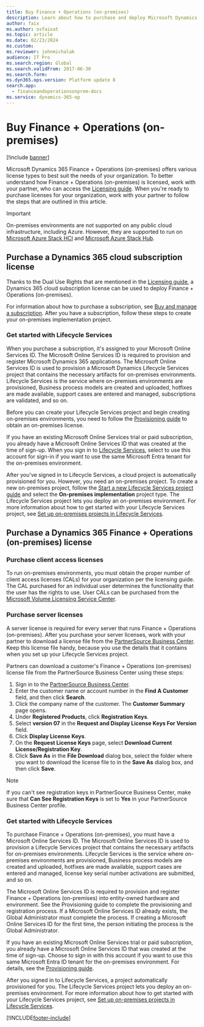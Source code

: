 ```yaml
---
title: Buy Finance + Operations (on-premises)
description: Learn about how to purchase and deploy Microsoft Dynamics 365 Finance + Operations (on-premises), with an outline on purchasing Dynamics 365 cloud subscription licenses.
author: faix
ms.author: osfaixat
ms.topic: article
ms.date: 02/23/2024
ms.custom:
ms.reviewer: johnmichalak
audience: IT Pro
ms.search.region: Global
ms.search.validFrom: 2017-06-30
ms.search.form:
ms.dyn365.ops.version: Platform update 8 
search.app:
  - financeandoperationsonprem-docs
ms.service: dynamics-365-op
---
```


# Buy Finance + Operations (on-premises)

[!include [banner](../../../finance/includes/banner.md)]

Microsoft Dynamics 365 Finance + Operations (on-premises) offers various license types to best suit the needs of your organization. To better understand how Finance + Operations (on-premises) is licensed, work with your partner, who can access the [Licensing guide](https://go.microsoft.com/fwlink/?LinkId=866544). When you're ready to purchase licenses for your organization, work with your partner to follow the steps that are outlined in this article.

> [!IMPORTANT]
> On-premises environments are not supported on any public cloud infrastructure, including Azure. However, they are supported to run on [Microsoft Azure Stack HCI](https://azure.microsoft.com/products/azure-stack/hci/) and [Microsoft Azure Stack Hub](https://azure.microsoft.com/products/azure-stack/hub/).

## Purchase a Dynamics 365 cloud subscription license

Thanks to the Dual Use Rights that are mentioned in the [Licensing guide](https://go.microsoft.com/fwlink/?LinkId=866544), a Dynamics 365 cloud subscription license can be used to deploy Finance + Operations (on-premises).

For information about how to purchase a subscription, see [Buy and manage a subscription](../../fin-ops/get-started/before-you-buy.md#step-three-buy-and-manage-a-subscription). After you have a subscription, follow these steps to create your on-premises implementation project.

### Get started with Lifecycle Services 

When you purchase a subscription, it's assigned to your Microsoft Online Services ID. The Microsoft Online Services ID is required to provision and register Microsoft Dynamics 365 applications. The Microsoft Online Services ID is used to provision a Microsoft Dynamics Lifecycle Services project that contains the necessary artifacts for on-premises environments. Lifecycle Services is the service where on-premises environments are provisioned, Business process models are created and uploaded, hotfixes are made available, support cases are entered and managed, subscriptions are validated, and so on.

Before you can create your Lifecycle Services project and begin creating on-premises environments, you need to follow the [Provisioning guide](https://mbs2.microsoft.com/fileexchange/?fileID=7ddd6ddf-aa22-402a-baa1-5405ce0b1076) to obtain an on-premises license.

If you have an existing Microsoft Online Services trial or paid subscription, you already have a Microsoft Online Services ID that was created at the time of sign-up. When you sign in to [Lifecycle Services](https://lcs.dynamics.com), select to use this account for sign-in if you want to use the same Microsoft Entra tenant for the on-premises environment.

After you've signed in to Lifecycle Services, a cloud project is automatically provisioned for you. However, you need an on-premises project. To create a new on-premises project, follow the [Start a new Lifecycle Services project guide](/dynamics365/project-operations/environment/create-lcs-project) and select the **On-premises implementation** project type. The Lifecycle Services project lets you deploy an on-premises environment. For more information about how to get started with your Lifecycle Services project, see [Set up on-premises projects in Lifecycle Services](../lifecycle-services/lbd-create-lcs-on-prem-project.md).

## Purchase a Dynamics 365 Finance + Operations (on-premises) license

### Purchase client access licenses

To run on-premises environments, you must obtain the proper number of client access licenses (CALs) for your organization per the licensing guide. The CAL purchased for an individual user determines the functionality that the user has the rights to use. User CALs can be purchased from the [Microsoft Volume Licensing Service Center](https://www.microsoft.com/Licensing/servicecenter/default.aspx).

### Purchase server licenses

A server license is required for every server that runs Finance + Operations (on-premises). After you purchase your server licenses, work with your partner to download a license file from the [PartnerSource Business Center](https://businesscenter.mbs.microsoft.com/). Keep this license file handy, because you use the details that it contains when you set up your Lifecycle Services project.

Partners can download a customer's Finance + Operations (on-premises) license file from the PartnerSource Business Center using these steps:

1. Sign in to the [PartnerSource Business Center](https://businesscenter.mbs.microsoft.com/).
2. Enter the customer name or account number in the **Find A Customer** field, and then click **Search**.
3. Click the company name of the customer. The **Customer Summary** page opens.
4. Under **Registered Products**, click **Registration Keys**.
5. Select **version 07** in the **Request and Display License Keys For Version** field.
6. Click **Display License Keys**.
7. On the **Request License Keys** page, select **Download Current License/Registration Key**.
8. Click **Save As** in the **File Download** dialog box, select the folder where you want to download the license file to in the **Save As** dialog box, and then click **Save**.

> [!NOTE]
> If you can't see registration keys in PartnerSource Business Center, make sure that **Can See Registration Keys** is set to **Yes** in your PartnerSource Business Center profile.

### Get started with Lifecycle Services

To purchase Finance + Operations (on-premises), you must have a Microsoft Online Services ID. The Microsoft Online Services ID is used to provision a Lifecycle Services project that contains the necessary artifacts for on-premises environments. Lifecycle Services is the service where on-premises environments are provisioned, Business process models are created and uploaded, hotfixes are made available, support cases are entered and managed, license key serial number activations are submitted, and so on.

The Microsoft Online Services ID is required to provision and register Finance + Operations (on-premises) into entity-owned hardware and environment. See the Provisioning guide to complete the provisioning and registration process. If a Microsoft Online Services ID already exists, the Global Administrator must complete the process. If creating a Microsoft Online Services ID for the first time, the person initiating the process is the Global Administrator.

If you have an existing Microsoft Online Services trial or paid subscription, you already have a Microsoft Online Services ID that was created at the time of sign-up. Choose to sign in with this account if you want to use this same Microsoft Entra ID tenant for the on-premises environment. For details, see the [Provisioning guide](https://mbs2.microsoft.com/fileexchange/?fileID=7ddd6ddf-aa22-402a-baa1-5405ce0b1076).

After you signed in to Lifecycle Services, a project automatically provisioned for you. The Lifecycle Services project lets you deploy an on-premises environment. For more information about how to get started with your Lifecycle Services project, see [Set up on-premises projects in Lifecycle Services](../lifecycle-services/lbd-create-lcs-on-prem-project.md).


[!INCLUDE[footer-include](../../../includes/footer-banner.md)]

